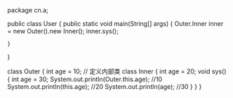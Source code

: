package cn.a;


public class User {
	public static void main(String[] args) {
		Outer.Inner inner = new Outer().new Inner();
		inner.sys();
		
	}
}

class Outer {
	int age = 10;
//	定义内部类
	class Inner {
		int age  = 20;
		void sys() {
			int age = 30;
			System.out.println(Outer.this.age);  //10
			System.out.println(this.age);  //20
			System.out.println(age); //30
		}
	}
}